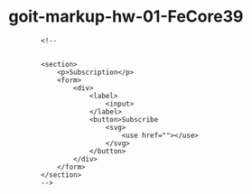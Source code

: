 # goit-markup-hw-01-FeCore39

<!-- MOBILE MENU ADAPTIVE
             mob-open-menu-btn

                <button>
                    <svg width="40" height="40"><use href=""></use></svg>
                </button>

             mob-nav-menu

                <button>
                    <svg width="40" height="40"><use href=""></use></svg>
                </button>

                <ul>
                    <li>
                        <a href="./index.html" rel="noopener noreferrer">Studio</a>
                    </li>
                    <li>
                        <a href="./portfolio.html" rel="noopener noreferrer">Portfolio</a>
                    </li>
                    <li>
                        <a href="#" rel="noopener noreferrer">Contacts</a>
                    </li>
                </ul>

                <ul>
                    <li><a href="tel:+380961111111" rel="noopener noreferrer">+38 096 111 11 11</a></li>
                    <li><a href="mailto:info@devstudio.com" rel="noopener noreferrer">info@devstudio.com</a></li>
                </ul>
                <ul>
                    <li><a href="#" rel="noopener noreferrer">Instagram</a></li>
                    <li><a href="#" rel="noopener noreferrer">Twitter</a></li>
                    <li><a href="#" rel="noopener noreferrer">Facebook</a></li>
                    <li><a href="#" rel="noopener noreferrer">LinkedIn</a></li>
                </ul>
            -->




    
            <!--


            <section>
                <p>Subscription</p>
                <form>
                    <div>
                        <label>
                            <input>
                        </label>
                        <button>Subscribe
                            <svg>
                                <use href=""></use>
                            </svg>
                        </button>
                    </div>
                </form>
            </section>
            -->

<!-- MODAL WINDOW 
        <div>
            <div>
                <button>
                    <svg>
                        <use href=""></use>
                    </svg>
                </button>

                <form>
                    <p>Leave your data, we will call you back</p>

                    <label>Name
                        <span>
                            <input>
                            <svg> 
                                <use href=""></use>
                            </svg>
                        </span>
                    </label>

                    <label>Phone number
                        <span>
                            <input>
                            <svg> 
                                <use href=""></use>
                            </svg>
                        </span>
                    </label>

                    <label>E-mail
                        <span>
                            <input>
                            <svg> 
                                <use href=""></use>
                            </svg>
                        </span>
                    </label>

                    <label>Comment
                        <textarea></textarea>
                    </label>

                    <div>
                        <input>
                        <label>
                            Agree with subscription & accept the <a href="#">Terms of the Agreement</a>
                        </label>
                    </div>
                    <button>Send</button>

                </form>
            </div>
        </div>
        -->